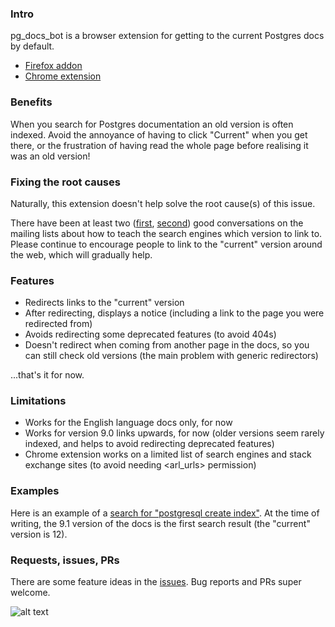 ### Intro
pg_docs_bot is a browser extension for getting to the current Postgres docs by default.

* [Firefox addon](https://addons.mozilla.org/en-US/firefox/addon/pg_docs_bot/)
* [Chrome extension](https://chrome.google.com/webstore/detail/pgdocsbot/hkbfkapgdfedgidpfbhlogecohcnaeod?hl=en-GB)


### Benefits
When you search for Postgres documentation an old version is often indexed. Avoid the annoyance of having to click "Current" when you get there, or the frustration of having read the whole page before realising it was an old version!

### Fixing the root causes
Naturally, this extension doesn't help solve the root cause(s) of this issue.

There have been at least two ([first](https://www.postgresql.org/message-id/flat/38c68b83-30ae-c039-acd0-9e853997edc4@2ndquadrant.com), [second](https://www.postgresql.org/message-id/flat/CALWCfdKLed3RJVa8AtTqYw1GzjRbGzeZL7G4TxVA8vEmLxm96g%40mail.gmail.com)) good conversations on the mailing lists about how to teach the search engines which version to link to. Please continue to encourage people to link to the "current" version around the web, which will gradually help.

### Features
* Redirects links to the "current" version
* After redirecting, displays a notice (including a link to the page you were redirected from)
* Avoids redirecting some deprecated features (to avoid 404s)
* Doesn't redirect when coming from another page in the docs, so you can still check old versions (the main problem with generic redirectors)

...that's it for now.

### Limitations
* Works for the English language docs only, for now
* Works for version 9.0 links upwards, for now (older versions seem rarely indexed, and helps to avoid redirecting deprecated features)
* Chrome extension works on a limited list of search engines and stack exchange sites (to avoid needing <arl_urls> permission)

### Examples
Here is an example of a [search for "postgresql create index"](https://duckduckgo.com/?q=postgresql+create+index). At the time of writing, the 9.1 version of the docs is the first search result (the "current" version is 12).

### Requests, issues, PRs
There are some feature ideas in the [issues](https://github.com/mchristofides/pg_docs_bot/issues). Bug reports and PRs super welcome.

![alt text](https://github.com/mchristofides/pg_docs_bot/blob/master/slonik_in_glasses_128.png)
